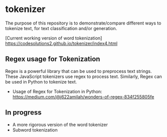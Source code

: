 # tokenizer

The purpose of this repository is to demonstrate/compare different ways to tokenize text, for text classification and/or generation.

[Current working version of word tokenization] https://codesolutions2.github.io/tokenizer/index4.html


## Regex usage for Tokenization
Regex is a powerful library that can be used to preprocess text strings. These JavaScript tokenizers use regex to process text. Similarly, Regex can be used in Python to tokenize text.
- Usage of Regex for Tokenization in Python: https://medium.com/@j622amilah/wonders-of-regex-834f255805fe


## In progress
  - A more rigorous version of the word tokenizer
  - Subword tokenization
